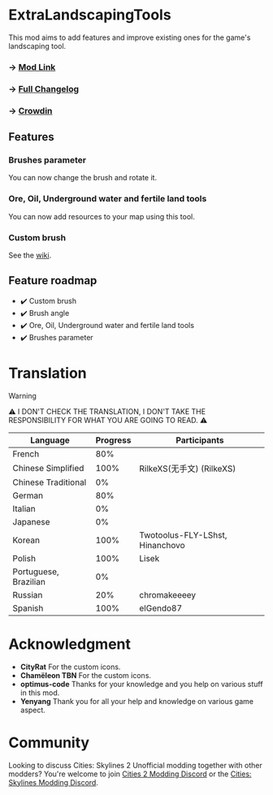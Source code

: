 # ExtraLandscapingTools
This mod aims to add features and improve existing ones for the game's landscaping tool.

### -> [Mod Link](https://mods.paradoxplaza.com/mods/75728/Windows)
### -> [Full Changelog](https://github.com/AlphaGaming7780/ExtraLandscapingTools/blob/main/CHANGELOG.md)
### -> [Crowdin](https://crowdin.com/project/extralandscapingtools)

## Features
### Brushes parameter
You can now change the brush and rotate it.
### Ore, Oil, Underground water and fertile land tools
You can now add resources to your map using this tool.
### Custom brush
See the [wiki](https://github.com/AlphaGaming7780/ExtraLandscapingTools/wiki).

## Feature roadmap
<!-- - ✔️ Translation support -->
* ✔️ Custom brush
* ✔️ Brush angle
* ✔️ Ore, Oil, Underground water and fertile land tools
* ✔️ Brushes parameter

# Translation
> [!WARNING]  
> ⚠️ I DON'T CHECK THE TRANSLATION, I DON'T TAKE THE RESPONSIBILITY FOR WHAT YOU ARE GOING TO READ. ⚠️

| Language				| Progress	| Participants |
| --------------------- | ---------	| ------------ |
| French				| 80%		| |
| Chinese Simplified	| 100%		| RilkeXS(无手文) (RilkeXS) |
| Chinese Traditional	| 0%		| |
| German				| 80%		| |
| Italian				| 0%		| |
| Japanese				| 0%		| |
| Korean				| 100%		| Twotoolus-FLY-LShst, Hinanchovo |
| Polish				| 100%		| Lisek |
| Portuguese, Brazilian | 0%		| |
| Russian				| 20%		| chromakeeeey |
| Spanish				| 100%		| elGendo87 |

# Acknowledgment
* **CityRat** For the custom icons.
* **Chamëleon TBN** For the custom icons.
* **optimus-code** Thanks for your knowledge and you help on various stuff in this mod.
* **Yenyang** Thank you for all your help and knowledge on various game aspect.

# Community
Looking to discuss Cities: Skylines 2 Unofficial modding together with other modders? You're welcome to join [Cities 2 Modding Discord](https://discord.gg/vd7HXnpPJf) or the [Cities: Skylines Modding Discord](https://discord.gg/27CVdGFA47).
